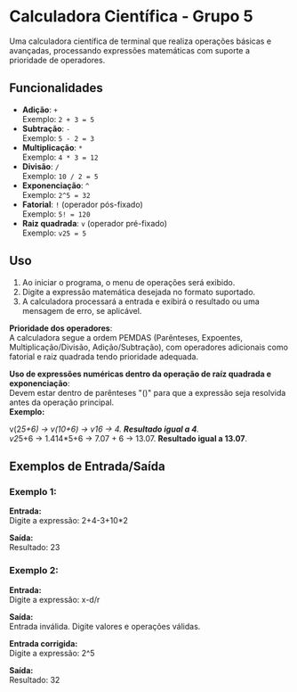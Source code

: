 # Calculadora Científica - Grupo 5

Uma calculadora científica de terminal que realiza operações básicas e avançadas, processando expressões matemáticas com suporte a prioridade de operadores.

## Funcionalidades

- **Adição**: `+`  
  Exemplo: `2 + 3 = 5`
- **Subtração**: `-`  
  Exemplo: `5 - 2 = 3`
- **Multiplicação**: `*`  
  Exemplo: `4 * 3 = 12`
- **Divisão**: `/`  
  Exemplo: `10 / 2 = 5`
- **Exponenciação**: `^`  
  Exemplo: `2^5 = 32`
- **Fatorial**: `!` (operador pós-fixado)  
  Exemplo: `5! = 120`
- **Raiz quadrada**: `v` (operador pré-fixado)  
  Exemplo: `v25 = 5`

## Uso

1. Ao iniciar o programa, o menu de operações será exibido.
2. Digite a expressão matemática desejada no formato suportado.
3. A calculadora processará a entrada e exibirá o resultado ou uma mensagem de erro, se aplicável.

**Prioridade dos operadores**:  
A calculadora segue a ordem PEMDAS (Parênteses, Expoentes, Multiplicação/Divisão, Adição/Subtração), com operadores adicionais como fatorial e raiz quadrada tendo prioridade adequada.

**Uso de expressões numéricas dentro da operação de raíz quadrada e exponenciação**:  
Devem estar dentro de parênteses "()" para que a expressão seja resolvida antes da operação principal.  
**Exemplo:**

v(2*5+6) -> v(10+6) -> v16 -> 4. **Resultado igual a 4**.  
v2*5+6 -> 1.414*5+6 -> 7.07 + 6 -> 13.07. **Resultado igual a 13.07**.

## Exemplos de Entrada/Saída

### Exemplo 1:
**Entrada:**  
Digite a expressão: 2+4-3+10*2

**Saída:**  
Resultado: 23

### Exemplo 2:
**Entrada:**  
Digite a expressão: x-d/r

**Saída:**  
Entrada inválida. Digite valores e operações válidas.

**Entrada corrigida:**  
Digite a expressão: 2^5

**Saída:**  
Resultado: 32
